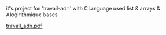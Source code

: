 it's project for 'travail-adn' with C language used list & arrays & Alogirithmique bases

[travail_adn.pdf](https://github.com/kadik23/Travail-adn/files/10723210/travail_adn.pdf)
